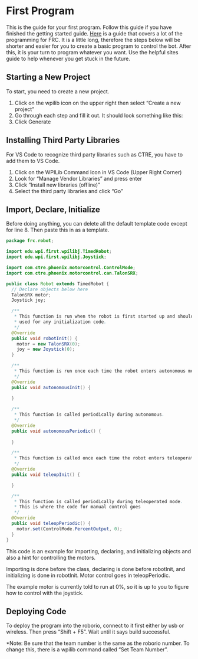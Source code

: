 # First Program

This is the guide for your first program. Follow this guide if you have finished the getting started guide. [Here](https://wpilib.screenstepslive.com/s/currentCS/m/java) is a guide that covers a lot of the programming for FRC. It is a little long, therefore the steps below will be shorter and easier for you to create a basic program to control the bot. After this, it is your turn to program whatever you want. Use the helpful sites guide to help whenever you get stuck in the future.

## Starting a New Project

To start, you need to create a new project. 

1. Click on the wpilib icon on the upper right then select “Create a new project”
2. Go through each step and fill it out. It should look something like this:
3. Click Generate

## Installing Third Party Libraries

For VS Code to recognize third party libraries such as CTRE, you have to add them to VS Code.

1. Click on the WPILib Command Icon in VS Code (Upper Right Corner)
2. Look for “Manage Vendor Libraries” and press enter
3. Click “Install new libraries (offline)”
4. Select the third party libraries and click “Go”

## Import, Declare, Initialize

Before doing anything, you can delete all the default template code except for line 8. Then paste this in as a template.

```java
package frc.robot;

import edu.wpi.first.wpilibj.TimedRobot;
import edu.wpi.first.wpilibj.Joystick;

import com.ctre.phoenix.motorcontrol.ControlMode;
import com.ctre.phoenix.motorcontrol.can.TalonSRX;

public class Robot extends TimedRobot {
  // Declare objects below here
  TalonSRX motor;
  Joystick joy;

  /**
   * This function is run when the robot is first started up and should be
   * used for any initialization code.
   */
  @Override
  public void robotInit() {
    motor = new TalonSRX(0);
    joy = new Joystick(0);
  }

  /**
   * This function is run once each time the robot enters autonomous mode.
   */
  @Override
  public void autonomousInit() {
    
  }

  /**
   * This function is called periodically during autonomous.
   */
  @Override
  public void autonomousPeriodic() {
    
  }

  /**
   * This function is called once each time the robot enters teleoperated mode.
   */
  @Override
  public void teleopInit() {

  }

  /**
   * This function is called periodically during teleoperated mode.
   * This is where the code for manual control goes
   */
  @Override
  public void teleopPeriodic() {
    motor.set(ControlMode.PercentOutput, 0);
  }
}
```

This code is an example for importing, declaring, and initializing objects and also a hint for controlling the motors.

Importing is done before the class, declaring is done before robotInit, and initializing is done in robotInit. Motor control goes in teleopPeriodic.

The example motor is currently told to run at 0%, so it is up to you to figure how to control with the joystick.

## Deploying Code

To deploy the program into the roborio, connect to it first either by usb or wireless. Then press “Shift + F5”. Wait until it says build successful.

*Note: Be sure that the team number is the same as the roborio number. To change this, there is a wpilib command called “Set Team Number”.
